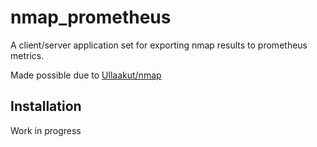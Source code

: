 # nmap_prometheus

A client/server application set for exporting nmap results to prometheus metrics.

Made possible due to [Ullaakut/nmap](github.com/Ullaakut/nmap)


## Installation

Work in progress